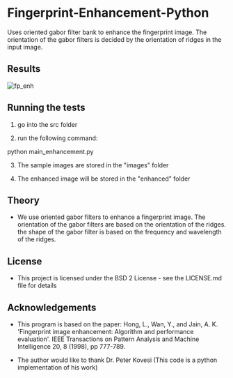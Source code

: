 # Fingerprint-Enhancement-Python

Uses oriented gabor filter bank to enhance the fingerprint image. The orientation of the gabor filters is decided by the orientation of ridges in the input image. 

## Results
![fp_enh](https://cloud.githubusercontent.com/assets/13918778/25731461/7160b82e-30fb-11e7-82a3-76a419d6ce75.png)

## Running the tests

1) go into the src folder

2) run the following command:
  
  python main_enhancement.py
  
3) The sample images are stored in the "images" folder

4) The enhanced image will be stored in the "enhanced" folder

## Theory
- We use oriented gabor filters to enhance a fingerprint image. The orientation of the gabor filters are based on the orientation of the ridges. the shape of the gabor filter is based on the frequency and wavelength of the ridges.

## License
- This project is licensed under the BSD 2 License - see the LICENSE.md file for details

## Acknowledgements
- This program is based on the paper: Hong, L., Wan, Y., and Jain, A. K. 'Fingerprint image enhancement: Algorithm and performance evaluation'. IEEE Transactions on Pattern Analysis and Machine Intelligence 20, 8 (1998), pp 777-789.

- The author would like to thank Dr. Peter Kovesi (This code is a python implementation of his work)
